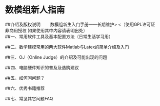 # 数模组新人指南
##介绍及版权说明
&emsp;&emsp;数模组新生入门手册——长期维护> &lt;（使用GPL许可证  非商用授权 如果使用其中内容请表明出处）  
##一、常用软件工具及基本配置方法（日常生活学习用）

##二、数学建模常用的两大软件Matlab与Latex的简单介绍及入门

##三、OJ（Online Judge）的介绍及可能出现的问题

##四、电脑硬件知识的普及及选购建议

##五、如何问问题？

##六、优秀书籍推荐

##七、常见其它问题FAQ

